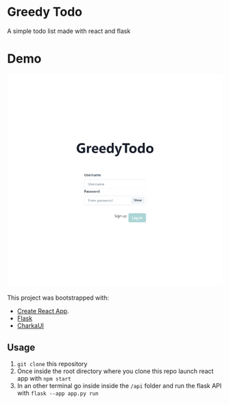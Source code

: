 # Greedy Todo

A simple todo list made with react and flask

# Demo

![demo](https://github.com/c00rni/GreedyTodo/blob/main/slidshow.gif)

This project was bootstrapped with:

- [Create React App](https://github.com/facebook/create-react-app).
- [Flask](https://flask.palletsprojects.com/en/3.0.x/)
- [CharkaUI](https://chakra-ui.com/)

## Usage

1. `git clone` this repository
2. Once inside the root directory where you clone this repo launch react app with `npm start`
3. In an other terminal go inside inside the `/api` folder and run the flask API with `flask --app app.py run`

